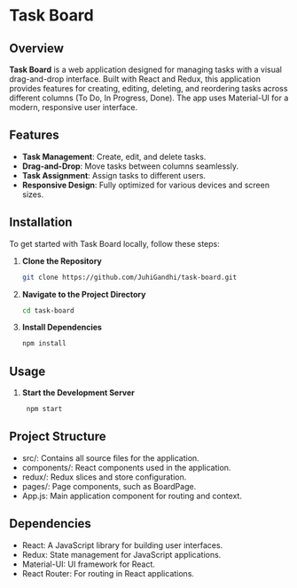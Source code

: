 # Task Board

## Overview

**Task Board** is a web application designed for managing tasks with a visual drag-and-drop interface. Built with React and Redux, this application provides features for creating, editing, deleting, and reordering tasks across different columns (To Do, In Progress, Done). The app uses Material-UI for a modern, responsive user interface.

## Features

- **Task Management**: Create, edit, and delete tasks.
- **Drag-and-Drop**: Move tasks between columns seamlessly.
- **Task Assignment**: Assign tasks to different users.
- **Responsive Design**: Fully optimized for various devices and screen sizes.

## Installation

To get started with Task Board locally, follow these steps:

1. **Clone the Repository**

   ```bash
   git clone https://github.com/JuhiGandhi/task-board.git
   
2. **Navigate to the Project Directory**

   ```bash
   cd task-board
   
3. **Install Dependencies**

   ```bash
   npm install

## Usage
1. **Start the Development Server**

   ```bash
    npm start
   
## Project Structure

- src/: Contains all source files for the application.
- components/: React components used in the application.
- redux/: Redux slices and store configuration.
- pages/: Page components, such as BoardPage.
- App.js: Main application component for routing and context.

## Dependencies

- React: A JavaScript library for building user interfaces.
- Redux: State management for JavaScript applications.
- Material-UI: UI framework for React.
- React Router: For routing in React applications.
